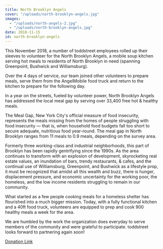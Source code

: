 ```yaml
---
title: North Brooklyn Angels
cover: "/uploads/north-brooklyn-angels.jpg"
images:
  - "/uploads/north-angels-2.jpg"
  - "/uploads/north-brooklyn-angels.jpg"
date: 2018-11-15
id: north-brooklyn-angels
---
```


This November 2018, a number of toddstreet employees rolled up their sleeves to volunteer for the North Brooklyn Angels, a mobile soup kitchen serving hot meals to residents of North Brooklyn in need (spanning Greenpoint, Bushwick and Williamsburg).

Over the 4 days of service, our team joined other volunteers to prepare meals, serve them from the AngelMobile food truck and return to the kitchen to prepare for the following day.

In a year on the streets, fueled by volunteer power, North Brooklyn Angels has addressed the local meal gap by serving over 33,400 free hot & healthy meals.

The Meal Gap, New York City's official measure of food insecurity, represents the meals missing from the homes of people struggling with food insecurity — that is, when household food budgets fall too short to secure adequate, nutritious food year-round. The meal gap in North Brooklyn ranges from 11 meals to 0.9 meals, depending on the survey area.

Formerly three working-class and industrial neighborhoods, this part of Brooklyn has been rapidly gentrifying since the 1990s. As the area continues to transform with an explosion of development, skyrocketing real estate values, an inundation of bars, trendy restaurants, & cafes, and the continual use of Williamsburg, Greenpoint, and Bushwick as a lifestyle prop, it must be recognized that amidst all this wealth and buzz, there is hunger, displacement pressure, and economic uncertainty for the working poor, the homeless, and the low income residents struggling to remain in our community.

What started as a few people cooking meals for a homeless shelter has flourished into a much bigger mission. Today, with a fully functional kitchen and a 40ft food truck, volunteers are equipped to prep and cook 900 healthy meals a week for the area.

We are humbled by the work the organization does everyday to serve members of the community and were grateful to participate. toddstreet looks forward to partnering again soon!

[Donation Link](https://northbrooklynangels.nationbuilder.com/donate)
